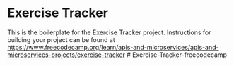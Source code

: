 # Exercise Tracker

This is the boilerplate for the Exercise Tracker project. Instructions for building your project can be found at https://www.freecodecamp.org/learn/apis-and-microservices/apis-and-microservices-projects/exercise-tracker
#   E x e r c i s e - T r a c k e r - f r e e c o d e c a m p  
 